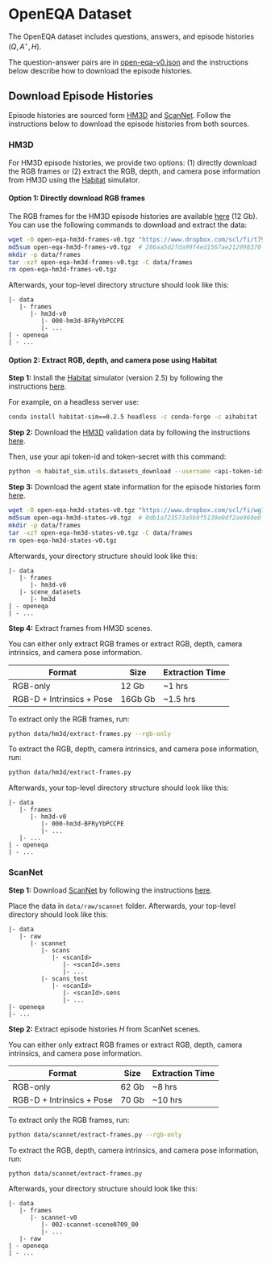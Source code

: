# OpenEQA Dataset

The OpenEQA dataset includes questions, answers, and episode histories $(Q,A^{\star},H)$.

The question-answer pairs are in [open-eqa-v0.json](open-eqa-v0.json) and the instructions below describe how to download the episode histories.

## Download Episode Histories

Episode histories are sourced form [HM3D](https://aihabitat.org/datasets/hm3d) and [ScanNet](http://www.scan-net.org).
Follow the instructions below to download the episode histories from both sources.

### HM3D

For HM3D episode histories, we provide two options: (1) directly download the RGB frames or (2) extract the RGB, depth, and camera pose information from HM3D using the [Habitat](https://aihabitat.org/) simulator.

#### Option 1: Directly download RGB frames

The RGB frames for the HM3D episode histories are available [here](https://www.dropbox.com/scl/fi/t79gsjqlan8dneg7o63sw/open-eqa-hm3d-frames-v0.tgz?rlkey=1iuukwy2g3f5t06q4a3mxqobm) (12 Gb). You can use the following commands to download and extract the data:

```bash
wget -O open-eqa-hm3d-frames-v0.tgz "https://www.dropbox.com/scl/fi/t79gsjqlan8dneg7o63sw/open-eqa-hm3d-frames-v0.tgz?rlkey=1iuukwy2g3f5t06q4a3mxqobm"
md5sum open-eqa-hm3d-frames-v0.tgz  # 286aa5d2fda99f4ed1567ae212998370
mkdir -p data/frames
tar -xzf open-eqa-hm3d-frames-v0.tgz -C data/frames
rm open-eqa-hm3d-frames-v0.tgz
```

Afterwards, your top-level directory structure should look like this:

```text
|- data
   |- frames
      |- hm3d-v0
         |- 000-hm3d-BFRyYbPCCPE
         |- ...
| - openeqa
| - ...
```

#### Option 2: Extract RGB, depth, and camera pose using Habitat

**Step 1:** Install the [Habitat](https://aihabitat.org/) simulator (version 2.5) by following the instructions [here](https://github.com/facebookresearch/habitat-sim#installation).

For example, on a headless server use:

```bash
conda install habitat-sim==0.2.5 headless -c conda-forge -c aihabitat
```

**Step 2:** Download the [HM3D](https://aihabitat.org/datasets/hm3d) validation data by following the instructions [here](https://github.com/facebookresearch/habitat-sim/blob/main/DATASETS.md#habitat-matterport-3d-research-dataset-hm3d).

Then, use your api token-id and token-secret with this command:

```bash
python -m habitat_sim.utils.datasets_download --username <api-token-id> --password <api-token-secret> --uids hm3d_val_v0.2
```

**Step 3:** Download the agent state information for the episode histories form [here](https://www.dropbox.com/scl/fi/wg1uj1gvr4tkcz9aq3tzb/open-eqa-hm3d-states-v0.tgz?rlkey=i69chnpib8ui4cfabxa3iy9oj).

```bash
wget -O open-eqa-hm3d-states-v0.tgz "https://www.dropbox.com/scl/fi/wg1uj1gvr4tkcz9aq3tzb/open-eqa-hm3d-states-v0.tgz?rlkey=i69chnpib8ui4cfabxa3iy9oj"
md5sum open-eqa-hm3d-states-v0.tgz  # 0db1a723573a5b9f5139e0df2ae960e0
mkdir -p data/frames
tar -xzf open-eqa-hm3d-states-v0.tgz -C data/frames
rm open-eqa-hm3d-states-v0.tgz
```

Afterwards, your directory structure should look like this:

```text
|- data
   |- frames
      |- hm3d-v0
   |- scene_datasets
      |- hm3d
| - openeqa
| - ...
```

**Step 4:** Extract frames from HM3D scenes.

You can either only extract RGB frames or extract RGB, depth, camera intrinsics, and camera pose information.

| Format | Size | Extraction Time |
| --- | --- | --- |
| RGB-only | 12 Gb | ~1 hrs|
| RGB-D + Intrinsics + Pose | 16Gb Gb | ~1.5 hrs|

To extract only the RGB frames, run:

```bash
python data/hm3d/extract-frames.py --rgb-only
```

To extract the RGB, depth, camera intrinsics, and camera pose information, run:

```bash
python data/hm3d/extract-frames.py
```

Afterwards, your top-level directory structure should look like this:

```text
|- data
   |- frames
      |- hm3d-v0
         |- 000-hm3d-BFRyYbPCCPE
         |- ...
   |- ...
| - openeqa
| - ...
```

### ScanNet

**Step 1:** Download [ScanNet](http://www.scan-net.org) by following the instructions [here](https://github.com/ScanNet/ScanNet#scannet-data).

Place the data in `data/raw/scannet` folder. Afterwards, your top-level directory should look like this:

```text
|- data
   |- raw
      |- scannet
         |- scans
            |- <scanId>
               |- <scanId>.sens
               |- ...
         |- scans_test
            |- <scanId>
               |- <scanId>.sens
               |- ...
|- openeqa
|- ...
```

**Step 2:** Extract episode histories $H$ from ScanNet scenes.

You can either only extract RGB frames or extract RGB, depth, camera intrinsics, and camera pose information.

| Format | Size | Extraction Time |
| --- | --- | --- |
| RGB-only | 62 Gb | ~8 hrs|
| RGB-D + Intrinsics + Pose | 70 Gb | ~10 hrs|

To extract only the RGB frames, run:

```bash
python data/scannet/extract-frames.py --rgb-only
```

To extract the RGB, depth, camera intrinsics, and camera pose information, run:

```bash
python data/scannet/extract-frames.py
```

Afterwards, your directory structure should look like this:

```text
|- data
   |- frames
      |- scannet-v0
         |- 002-scannet-scene0709_00
         |- ...
   |- raw
| - openeqa
| - ...
```
